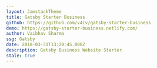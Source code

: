 ```yaml
---
layout: JamstackTheme
title: Gatsby Starter Business
github: https://github.com/v4iv/gatsby-starter-business
demo: https://gatsby-starter-business.netlify.com/
author: Vaibhav Sharma
ssg: Gatsby
date: 2018-03-31T13:20:45.000Z
description: Gatsby Business Website Starter
stale: true
---
```

